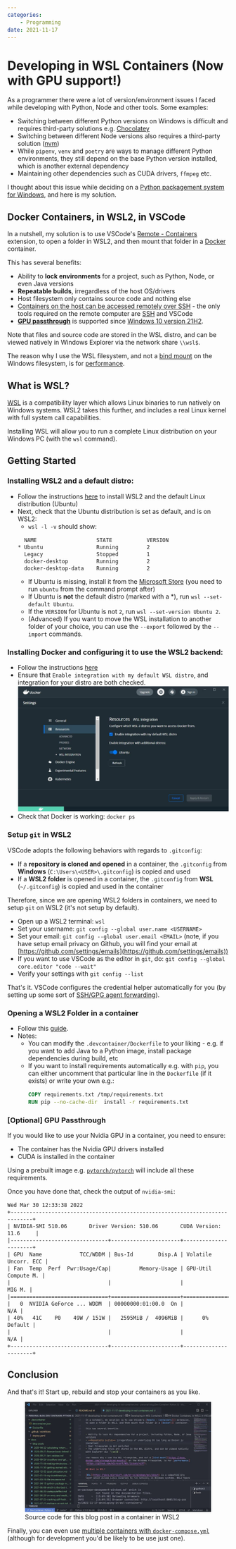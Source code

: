 ```yaml
---
categories:
    - Programming
date: 2021-11-17
---
```


# Developing in WSL Containers (Now with GPU support!)

As a programmer there were a lot of version/environment issues I faced while developing with Python, Node and other tools. Some examples:

-   Switching between different Python versions on Windows is difficult and requires third-party solutions e.g. [Chocolatey](https://chocolatey.org/)
-   Switching between different Node versions also requires a third-party solution ([nvm](https://github.com/nvm-sh/nvm))
-   While `pipenv`, `venv` and `poetry` are ways to manage different Python environments, they still depend on the base Python version installed, which is another external dependency
-   Maintaining other dependencies such as CUDA drivers, `ffmpeg` etc.

I thought about this issue while deciding on a [Python packagement system for Windows](2021-04-15-python-package-management-windows.md), and here is my solution.

## Docker Containers, in WSL2, in VSCode

In a nutshell, my solution is to use VSCode's [Remote - Containers][vscode-remote-containers] extension, to open a folder in WSL2, and then mount that folder in a [Docker][docker] container.

This has several benefits:

-   Ability to **lock environments** for a project, such as Python, Node, or even Java versions
-   **Repeatable builds**, irregardless of the host OS/drivers
-   Host filesystem only contains source code and nothing else
-   [Containers on the host can be accessed remotely over SSH][vscode-remote-containers] - the only tools required on the remote computer are [SSH][ssh] and VSCode
-   [**GPU passthrough**](#optional-gpu-passthrough) is supported since [Windows 10 version 21H2][gpu-passthrough].

Note that files and source code are stored in the WSL distro, and can be viewed natively in Windows Explorer via the network share `\\wsl$`.

The reason why I use the WSL filesystem, and not a [bind mount](https://docs.docker.com/storage/bind-mounts/) on the Windows filesystem, is for [performance](https://github.com/microsoft/WSL/issues/4197).

## What is WSL?

[WSL](https://docs.microsoft.com/en-us/windows/wsl/about) is a compatibility layer which allows Linux binaries to run natively on Windows systems. WSL2 takes this further, and includes a real Linux kernel with full system call capabilities.

Installing WSL will allow you to run a complete Linux distribution on your Windows PC (with the `wsl` command).

## Getting Started

### Installing WSL2 and a default distro:

-   Follow the instructions [here](https://docs.microsoft.com/en-us/windows/wsl/install) to install WSL2 and the default Linux distribution (Ubuntu)
-   Next, check that the Ubuntu distribution is set as default, and is on WSL2:
    -   `wsl -l -v` should show:
    ```
      NAME                   STATE           VERSION
    * Ubuntu                 Running         2
      Legacy                 Stopped         1
      docker-desktop         Running         2
      docker-desktop-data    Running         2
    ```
    -   If Ubuntu is missing, install it from the [Microsoft Store](https://www.microsoft.com/en-sg/p/ubuntu/9nblggh4msv6) (you need to run `ubuntu` from the command prompt after)
    -   If Ubuntu is **not** the default distro (marked with a \*), run `wsl --set-default Ubuntu`.
    -   If the `VERSION` for Ubuntu is not `2`, run `wsl --set-version Ubuntu 2`.
    -   (Advanced) If you want to move the WSL installation to another folder of your choice, you can use the `--export` followed by the `--import` commands.

### Installing Docker and configuring it to use the WSL2 backend:

-   Follow the instructions [here](https://code.visualstudio.com/docs/remote/containers#_getting-started)
-   Ensure that `Enable integration with my default WSL distro`, and integration for your distro are both checked. ![](../../static/images/2021-11-17/docker.jpg)
-   Check that Docker is working: `docker ps`

### Setup `git` in WSL2

VSCode adopts the following behaviors with regards to `.gitconfig`:

-   If a **repository is cloned and opened** in a container, the `.gitconfig` from **Windows** (`C:\Users\<USER>\.gitconfig`) is copied and used
-   If a **WSL2 folder** is opened in a container, the `.gitconfig` from **WSL** (`~/.gitconfig`) is copied and used in the container

Therefore, since we are opening WSL2 folders in containers, we need to setup `git` on WSL2 (it's not setup by default).

-   Open up a WSL2 terminal: `wsl`
-   Set your username: `git config --global user.name <USERNAME>`
-   Set your email: `git config --global user.email <EMAIL>` (note, if you have setup email privacy on Github, you will find your email at [https://github.com/settings/emails](https://github.com/settings/emails))
-   If you want to use VSCode as the editor in `git`, do: `git config --global core.editor "code --wait"`
-   Verify your settings with `git config --list`

That's it. VSCode configures the credential helper automatically for you (by setting up some sort of [SSH/GPG agent forwarding](https://github.com/microsoft/vscode-remote-release/issues/2925)).

### Opening a WSL2 Folder in a container

-   Follow this [guide](https://code.visualstudio.com/docs/remote/wsl#_advanced-opening-a-wsl-2-folder-in-a-container).
-   Notes:
    -   You can modify the `.devcontainer/Dockerfile` to your liking - e.g. if you want to add Java to a Python image, install package dependencies during build, etc
    -   If you want to install requirements automatically e.g. with `pip`, you can either uncomment that particular line in the `Dockerfile` (if it exists) or write your own e.g.:
        ```dockerfile
        COPY requirements.txt /tmp/requirements.txt
        RUN pip --no-cache-dir  install -r requirements.txt
        ```

### [Optional] GPU Passthrough

If you would like to use your Nvidia GPU in a container, you need to ensure:

-   The container has the Nvidia GPU drivers installed
-   CUDA is installed in the container

Using a prebuilt image e.g. [`pytorch/pytorch`][pytorch-docker] will include all these requirements.

Once you have done that, check the output of `nvidia-smi`:

```
Wed Mar 30 12:33:38 2022
+-----------------------------------------------------------------------------+
| NVIDIA-SMI 510.06       Driver Version: 510.06       CUDA Version: 11.6     |
|-------------------------------+----------------------+----------------------+
| GPU  Name            TCC/WDDM | Bus-Id        Disp.A | Volatile Uncorr. ECC |
| Fan  Temp  Perf  Pwr:Usage/Cap|         Memory-Usage | GPU-Util  Compute M. |
|                               |                      |               MIG M. |
|===============================+======================+======================|
|   0  NVIDIA GeForce ... WDDM  | 00000000:01:00.0  On |                  N/A |
| 40%   41C    P0    49W / 151W |   2595MiB /  4096MiB |      0%      Default |
|                               |                      |                  N/A |
+-------------------------------+----------------------+----------------------+
```

## Conclusion

And that's it! Start up, rebuild and stop your containers as you like.

<figure>
  <img src="/static/images/2021-11-17/vscode.jpg" alt="Source code for this blog post in a container in WSL2" loading="lazy"/>
  <figcaption>Source code for this blog post in a container in WSL2</figcaption>
</figure>

Finally, you can even use [multiple containers with `docker-compose.yml`](https://code.visualstudio.com/remote/advancedcontainers/connect-multiple-containers) (although for development you'd be likely to be use just one).

[docker]: https://www.docker.com/
[gpu-passthrough]: https://docs.microsoft.com/en-us/windows/whats-new/whats-new-windows-10-version-21h2#gpu-compute-support-for-the-windows-subsystem-for-linux
[pytorch-docker]: https://hub.docker.com/r/pytorch/pytorch
[ssh]: https://www.ssh.com/academy/ssh/protocol
[vscode-remote-containers]: 2022-02-07-vscode-remote-containers-over-ssh.md
